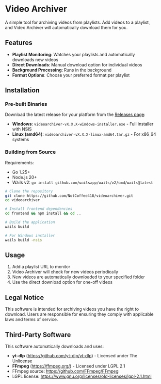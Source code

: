 # Video Archiver

A simple tool for archiving videos from playlists. Add videos to a playlist, and Video Archiver will automatically download them for you.

## Features

- **Playlist Monitoring**: Watches your playlists and automatically downloads new videos
- **Direct Downloads**: Manual download option for individual videos
- **Background Processing**: Runs in the background
- **Format Options**: Choose your preferred format per playlist

## Installation

### Pre-built Binaries

Download the latest release for your platform from the [Releases page](https://github.com/NotCoffee418/videoarchiver/releases):

- **Windows**: `videoarchiver-vX.X.X-windows-installer.exe` - Full installer with NSIS
- **Linux (amd64)**: `videoarchiver-vX.X.X-linux-amd64.tar.gz` - For x86_64 systems

### Building from Source

Requirements:
- Go 1.25+
- Node.js 20+
- Wails v2: `go install github.com/wailsapp/wails/v2/cmd/wails@latest`

```bash
# Clone the repository
git clone https://github.com/NotCoffee418/videoarchiver.git
cd videoarchiver

# Install frontend dependencies
cd frontend && npm install && cd ..

# Build the application
wails build

# For Windows installer
wails build -nsis
```

## Usage

1. Add a playlist URL to monitor
2. Video Archiver will check for new videos periodically
3. New videos are automatically downloaded to your specified folder
4. Use the direct download option for one-off videos

## Legal Notice

This software is intended for archiving videos you have the right to download. Users are responsible for ensuring they comply with applicable laws and terms of service.

## Third-Party Software

This software automatically downloads and uses:

- **yt-dlp** (https://github.com/yt-dlp/yt-dlp) - Licensed under The Unlicense
- **FFmpeg** (https://ffmpeg.org/) - Licensed under LGPL 2.1
 - FFmpeg source: https://github.com/FFmpeg/FFmpeg
 - LGPL license: https://www.gnu.org/licenses/old-licenses/lgpl-2.1.html